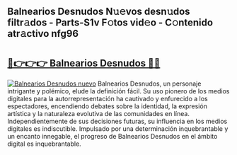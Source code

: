 ## Balnearios Desnudos N𝚞𝚎vos desn𝚞dos filtr𝚊dos - Parts-S1v F𝚘tos vid𝚎o - C𝚘ntenido atr𝚊ctivo nfg96

# <h2><a href="http://mb2nsv.tromn.icu/?c=Balnearios+Desnudos">🔗👉👉👉 Balnearios Desnudos 🔗🔗</a></h2>

[![Balnearios Desnudos nuevo](https://i.imgur.com/pEAQMta.gif)](http://mb2nsv.tromn.icu/?c=Balnearios+Desnudos)
Balnearios Desnudos, un personaje intrigante y polémico, elude la definición fácil. Su uso pionero de los medios digitales para la autorrepresentación ha cautivado y enfurecido a los espectadores, encendiendo debates sobre la identidad, la expresión artística y la naturaleza evolutiva de las comunidades en línea. Independientemente de sus decisiones futuras, su influencia en los medios digitales es indiscutible. Impulsado por una determinación inquebrantable y un encanto innegable, el progreso de Balnearios Desnudos en el ámbito digital es inquebrantable.
